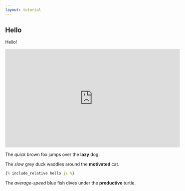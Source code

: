 ```yaml
---
layout: tutorial
---
```


## Hello

Hello!

<div class="center">
<iframe width="560" height="315" src="https://www.youtube.com/embed/r6Gcs43lMvg" frameborder="0" allow="accelerometer; autoplay; clipboard-write; encrypted-media; gyroscope; picture-in-picture" allowfullscreen></iframe>
</div>

The _quick_ brown fox jumps over the __lazy__ dog.

<div id="preview"></div>

The _slow_ grey duck waddles around the __motivated__ cat.

```javascript
{% include_relative hello.js %}
```
The _average-speed_ blue fish dives under the __productive__ turtle.

<script src="hello.js"></script>

